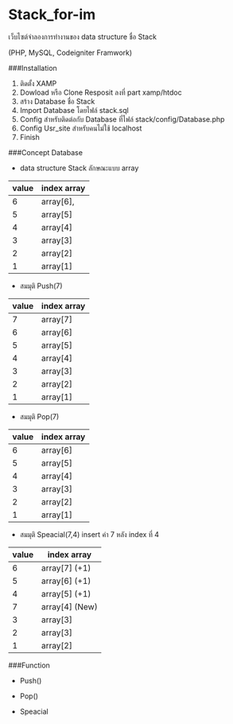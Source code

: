 # Stack_for-im
เว็บไซต์จำลองการทำงานของ data structure ชื่อ Stack

(PHP, MySQL, Codeigniter Framwork)

###Installation

1. ติดตั้ง XAMP 
2. Dowload หรือ Clone Resposit ลงที่ part  xamp/htdoc 
3. สร้าง Database ชื่อ Stack 
4. Import Database โดยไฟล์ stack.sql 
5. Config สำหรับติดต่อกับ Database ที่ไฟล์ stack/config/Database.php
6. Config Usr_site สำหรับคนไม่ใช้ localhost
7. Finish

###Concept Database

- data structure Stack ลักษณะแบบ array

value  | index array
------------- | -------------
6  | array[6],|<---- top
5  | array[5] 
4  | array[4] 
3  | array[3] 
2  | array[2] 
1  | array[1] 

- สมมุติ Push(7)

value  | index array
------------- | -------------
7 | array[7]|<---- top
6  | array[6]
5  | array[5] 
4  | array[4] 
3  | array[3] 
2  | array[2] 
1  | array[1] 

- สมมุติ Pop(7)

value  | index array
------------- | -------------
6  | array[6]
5  | array[5] 
4  | array[4] 
3  | array[3] 
2  | array[2] 
1  | array[1] 

- สมมุติ Speacial(7,4) insert ค่า 7 หลัง index ที่ 4 


value  | index array  | 
------------- | -------------
6  | array[7] (+1)
5  | array[6] (+1)
4  | array[5] (+1) 
7  | array[4] (New)
3  | array[3] 
2  | array[3] 
1  | array[2]


###Function
- Push()

- Pop()

- Speacial
